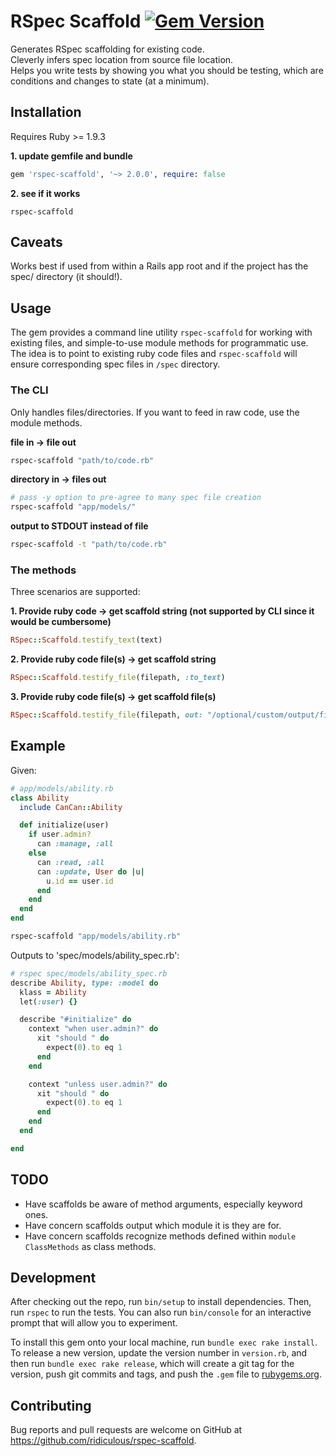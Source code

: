 # RSpec Scaffold [![Gem Version](https://badge.fury.io/rb/rspec-scaffold.svg)](https://badge.fury.io/rb/rspec-scaffold)

Generates RSpec scaffolding for existing code.  
Cleverly infers spec location from source file location.   
Helps you write tests by showing you what you should be testing, which are conditions and changes to state (at a minimum).

## Installation

Requires Ruby >= 1.9.3

__1. update gemfile and bundle__

```ruby
gem 'rspec-scaffold', '~> 2.0.0', require: false
```

__2. see if it works__

```
rspec-scaffold
```

## Caveats
Works best if used from within a Rails app root and if the project has the spec/ directory (it should!).  

## Usage
The gem provides a command line utility `rspec-scaffold` for working with existing files, and simple-to-use module methods for programmatic use.  
The idea is to point to existing ruby code files and `rspec-scaffold` will ensure corresponding spec files in `/spec` directory.  

### The CLI
Only handles files/directories. If you want to feed in raw code, use the module methods.  

__file in -> file out__

```bash
rspec-scaffold "path/to/code.rb"
```

__directory in -> files out__

```bash
# pass -y option to pre-agree to many spec file creation
rspec-scaffold "app/models/"
```

__output to STDOUT instead of file__

```bash
rspec-scaffold -t "path/to/code.rb"  
```

### The methods

Three scenarios are supported:

__1. Provide ruby code -> get scaffold string (not supported by CLI since it would be cumbersome)__

```rb
RSpec::Scaffold.testify_text(text)  
```

__2. Provide ruby code file(s) -> get scaffold string__

```rb
RSpec::Scaffold.testify_file(filepath, :to_text)
```

__3. Provide ruby code file(s) -> get scaffold file(s)__

```rb
RSpec::Scaffold.testify_file(filepath, out: "/optional/custom/output/file.rb")  
```

## Example

Given:

```ruby
# app/models/ability.rb
class Ability
  include CanCan::Ability

  def initialize(user)
    if user.admin?
      can :manage, :all
    else
      can :read, :all
      can :update, User do |u|
        u.id == user.id
      end
    end
  end
end
```

```bash
rspec-scaffold "app/models/ability.rb"
```

Outputs to 'spec/models/ability_spec.rb':

```ruby
# rspec spec/models/ability_spec.rb
describe Ability, type: :model do
  klass = Ability
  let(:user) {}

  describe "#initialize" do
    context "when user.admin?" do
      xit "should " do
        expect(0).to eq 1
      end
    end

    context "unless user.admin?" do
      xit "should " do
        expect(0).to eq 1
      end
    end
  end

end
```

## TODO
* Have scaffolds be aware of method arguments, especially keyword ones.  
* Have concern scaffolds output which module it is they are for.  
* Have concern scaffolds recognize methods defined within `module ClassMethods` as class methods.  

## Development

After checking out the repo, run `bin/setup` to install dependencies. Then, run `rspec` to run the tests. You can also run `bin/console` for an interactive prompt that will allow you to experiment.

To install this gem onto your local machine, run `bundle exec rake install`. To release a new version, update the version number in `version.rb`, and then run `bundle exec rake release`, which will create a git tag for the version, push git commits and tags, and push the `.gem` file to [rubygems.org](https://rubygems.org).

## Contributing

Bug reports and pull requests are welcome on GitHub at https://github.com/ridiculous/rspec-scaffold.
